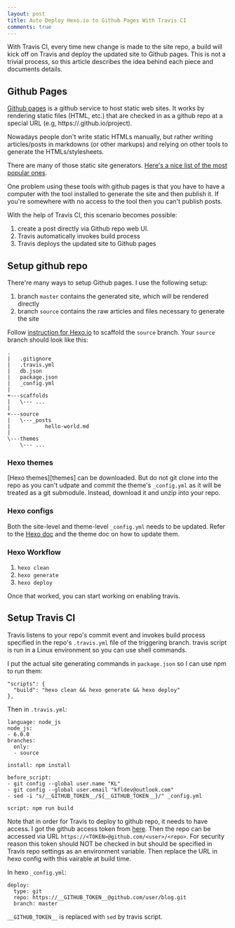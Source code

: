 ```yaml
---
layout: post
title: Auto Deploy Hexo.io to Github Pages With Travis CI
comments: true
---
```


With Travis CI, every time new change is made to the site repo, a build will kick off
on Travis and deploy the updated site to Github pages. This is not a trivial process, so
this article describes the idea behind each piece and documents details.

## Github Pages

[Github pages][ghp] is a github service to host static web sites. It works by rendering static 
files (HTML, etc.) that are checked in as a github repo at a special URL (e.g, https://<username>.github.io/project).

Nowadays people don't write static HTMLs manually, but rather writing articles/posts
in markdowns (or other markups) and relying on other tools to generate the HTMLs/stylesheets.

There are many of those static site generators. [Here's a nice list of the most popular ones][gens].

One problem using these tools with github pages is that you have to have a computer with the tool installed to generate
the site and then publish it. If you're somewhere with no access to the tool then you can't publish posts.

With the help of Travis CI, this scenario becomes possible:

1. create a post directly via Github repo web UI.
2. Travis automatically invokes build process
3. Travis deploys the updated site to Github pages


## Setup github repo

There're many ways to setup Github pages. I use the following setup:

1. branch `master` contains the generated site, which will be rendered directly
2. branch `source` contains the raw articles and files necessary to generate the site


Follow [instruction for Hexo.io][hexosetup] to scaffold the `source` branch. Your `source` branch should look like this:

    .
    |   .gitignore
    |   .travis.yml
    |   db.json
    |   package.json
    |   _config.yml
    |   
    +---scaffolds
    |   \--- ...
    |       
    +---source
    |   \---_posts
    |           hello-world.md
    |           
    \---themes
        \--- ...

### Hexo themes
[Hexo themes][themes] can be downloaded. But do not git clone into the repo as you can't udpate and commit the theme's `_config.yml`
as it will be treated as a git submodule. Instead, download it and unzip into your repo. 

### Hexo configs
Both the site-level and theme-level `_config.yml` needs to be updated. Refer to the [Hexo doc][hexoconfig] and the theme doc on how to update them.

### Hexo Workflow

1. `hexo clean`
2. `hexo generate`
3. `hexo deploy`


Once that worked, you can start working on enabling travis.


## Setup Travis CI

Travis listens to your repo's commit event and invokes build process specified in the repo's `.travis.yml` file of the triggering branch.
travis script is run in a Linux environment so you can use shell commands.

I put the actual site generating commands in `package.json` so I can use npm to run them:

    "scripts": {
      "build": "hexo clean && hexo generate && hexo deploy"
    },


Then in `.travis.yml`:

    language: node_js
    node_js:
    - 6.0.0
    branches:
      only:
      - source

    install: npm install

    before_script:
    - git config --global user.name "KL"
    - git config --global user.email "kfldev@outlook.com"
    - sed -i "s/__GITHUB_TOKEN__/${__GITHUB_TOKEN__}/" _config.yml

    script: npm run build

Note that in order for Travis to deploy to github repo, it needs to have access. I got the github access token from [here](https://github.com/settings/tokens).
Then the repo can be accessed via URL `https://<TOKEN>@github.com/<user>/<repo>`. For security reason this token should NOT be checked in but should be 
specified in Travis repo settings as an environment variable. Then replace the URL in hexo config with this vairable at build time. 

In hexo `_config.yml`:

    deploy:
      type: git
      repo: https://__GITHUB_TOKEN__@github.com/user/blog.git
      branch: master


`__GITHUB_TOKEN__` is replaced with `sed` by travis script.


[ghp]: https://pages.github.com/
[gens]: http://www.staticgen.com/
[hexosetup]: https://hexo.io/docs/setup.html
[hexoconfig]: https://hexo.io/docs/configuration.html

